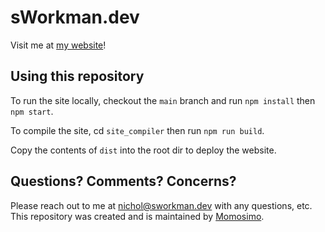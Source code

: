 # sWorkman.dev

Visit me at [my website](https://www.sworkman.dev/)!

## Using this repository

To run the site locally, checkout the `main` branch and run `npm install`
then `npm start`.

To compile the site, cd `site_compiler` then run `npm run build`.

Copy the contents of `dist` into the root dir to deploy the website.

## Questions? Comments? Concerns?

Please reach out to me at nichol@sworkman.dev with any questions, etc. This repository was created and is maintained by [Momosimo](https://github.com/Momosimo).